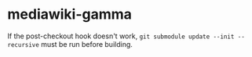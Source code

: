 # mediawiki-gamma

If the post-checkout hook doesn't work, `git submodule update --init --recursive` must be run before building.

